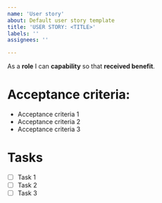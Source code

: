 ```yaml
---
name: 'User story'
about: Default user story template
title: 'USER STORY: <TITLE>'
labels: ''
assignees: ''

---
```


As a **role** I can **capability** so that **received benefit**.

# Acceptance criteria: 
* Acceptance criteria 1
* Acceptance criteria 2
* Acceptance criteria 3

# Tasks
* [ ] Task 1
* [ ] Task 2
* [ ] Task 3

